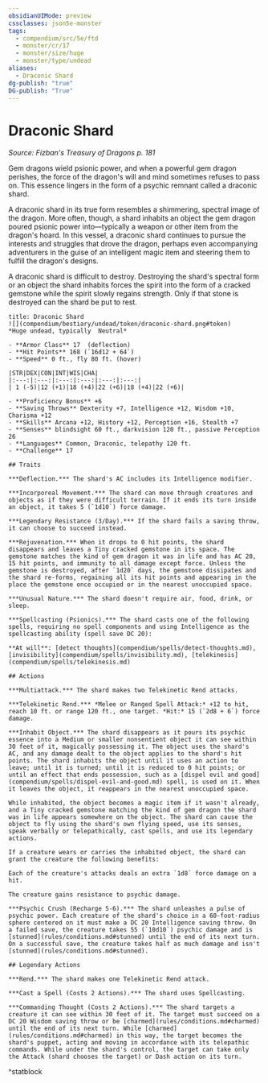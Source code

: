 ```yaml
---
obsidianUIMode: preview
cssclasses: json5e-monster
tags:
  - compendium/src/5e/ftd
  - monster/cr/17
  - monster/size/huge
  - monster/type/undead
aliases:
  - Draconic Shard
dg-publish: "true"
DG-publish: "True"
---
```

# Draconic Shard
*Source: Fizban's Treasury of Dragons p. 181*  

Gem dragons wield psionic power, and when a powerful gem dragon perishes, the force of the dragon's will and mind sometimes refuses to pass on. This essence lingers in the form of a psychic remnant called a draconic shard.

A draconic shard in its true form resembles a shimmering, spectral image of the dragon. More often, though, a shard inhabits an object the gem dragon poured psionic power into—typically a weapon or other item from the dragon's hoard. In this vessel, a draconic shard continues to pursue the interests and struggles that drove the dragon, perhaps even accompanying adventurers in the guise of an intelligent magic item and steering them to fulfill the dragon's designs.

A draconic shard is difficult to destroy. Destroying the shard's spectral form or an object the shard inhabits forces the spirit into the form of a cracked gemstone while the spirit slowly regains strength. Only if that stone is destroyed can the shard be put to rest.

```ad-statblock
title: Draconic Shard
![](compendium/bestiary/undead/token/draconic-shard.png#token)
*Huge undead, typically  Neutral*

- **Armor Class** 17  (deflection)
- **Hit Points** 168 (`16d12 + 64`)
- **Speed** 0 ft., fly 80 ft. (hover)

|STR|DEX|CON|INT|WIS|CHA|
|:---:|:---:|:---:|:---:|:---:|:---:|
| 1 (-5)|12 (+1)|18 (+4)|22 (+6)|18 (+4)|22 (+6)|

- **Proficiency Bonus** +6
- **Saving Throws** Dexterity +7, Intelligence +12, Wisdom +10, Charisma +12
- **Skills** Arcana +12, History +12, Perception +16, Stealth +7
- **Senses** blindsight 60 ft., darkvision 120 ft., passive Perception 26
- **Languages** Common, Draconic, telepathy 120 ft.
- **Challenge** 17

## Traits

***Deflection.*** The shard's AC includes its Intelligence modifier.

***Incorporeal Movement.*** The shard can move through creatures and objects as if they were difficult terrain. If it ends its turn inside an object, it takes 5 (`1d10`) force damage.

***Legendary Resistance (3/Day).*** If the shard fails a saving throw, it can choose to succeed instead.

***Rejuvenation.*** When it drops to 0 hit points, the shard disappears and leaves a Tiny cracked gemstone in its space. The gemstone matches the kind of gem dragon it was in life and has AC 20, 15 hit points, and immunity to all damage except force. Unless the gemstone is destroyed, after `1d20` days, the gemstone dissipates and the shard re-forms, regaining all its hit points and appearing in the place the gemstone once occupied or in the nearest unoccupied space.

***Unusual Nature.*** The shard doesn't require air, food, drink, or sleep.

***Spellcasting (Psionics).*** The shard casts one of the following spells, requiring no spell components and using Intelligence as the spellcasting ability (spell save DC 20):

**At will**: [detect thoughts](compendium/spells/detect-thoughts.md), [invisibility](compendium/spells/invisibility.md), [telekinesis](compendium/spells/telekinesis.md)

## Actions

***Multiattack.*** The shard makes two Telekinetic Rend attacks.

***Telekinetic Rend.*** *Melee or Ranged Spell Attack:* +12 to hit, reach 10 ft. or range 120 ft., one target. *Hit:* 15 (`2d8 + 6`) force damage.

***Inhabit Object.*** The shard disappears as it pours its psychic essence into a Medium or smaller nonsentient object it can see within 30 feet of it, magically possessing it. The object uses the shard's AC, and any damage dealt to the object applies to the shard's hit points. The shard inhabits the object until it uses an action to leave; until it is turned; until it is reduced to 0 hit points; or until an effect that ends possession, such as a [dispel evil and good](compendium/spells/dispel-evil-and-good.md) spell, is used on it. When it leaves the object, it reappears in the nearest unoccupied space.

While inhabited, the object becomes a magic item if it wasn't already, and a Tiny cracked gemstone matching the kind of gem dragon the shard was in life appears somewhere on the object. The shard can cause the object to fly using the shard's own flying speed, use its senses, speak verbally or telepathically, cast spells, and use its legendary actions.

If a creature wears or carries the inhabited object, the shard can grant the creature the following benefits:

Each of the creature's attacks deals an extra `1d8` force damage on a hit.

The creature gains resistance to psychic damage.

***Psychic Crush (Recharge 5-6).*** The shard unleashes a pulse of psychic power. Each creature of the shard's choice in a 60-foot-radius sphere centered on it must make a DC 20 Intelligence saving throw. On a failed save, the creature takes 55 (`10d10`) psychic damage and is [stunned](rules/conditions.md#stunned) until the end of its next turn. On a successful save, the creature takes half as much damage and isn't [stunned](rules/conditions.md#stunned).

## Legendary Actions

***Rend.*** The shard makes one Telekinetic Rend attack.

***Cast a Spell (Costs 2 Actions).*** The shard uses Spellcasting.

***Commanding Thought (Costs 2 Actions).*** The shard targets a creature it can see within 30 feet of it. The target must succeed on a DC 20 Wisdom saving throw or be [charmed](rules/conditions.md#charmed) until the end of its next turn. While [charmed](rules/conditions.md#charmed) in this way, the target becomes the shard's puppet, acting and moving in accordance with its telepathic commands. While under the shard's control, the target can take only the Attack (shard chooses the target) or Dash action on its turn.
```
^statblock